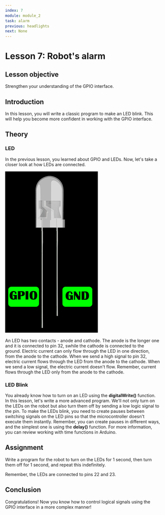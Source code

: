 ```yaml
---
index: 7
module: module_2
task: alarm
previous: headlights
next: None
---
```

# Lesson 7: Robot's alarm

## Lesson objective
Strengthen your understanding of the GPIO interface.

## Introduction
In this lesson, you will write a classic program to make an LED blink. This will help you become more confident in working with the GPIO interface.

## Theory

### LED

In the previous lesson, you learned about GPIO and LEDs. Now, let's take a closer look at how LEDs are connected.

![image](https://github.com/autolab-fi/line-robot-curriculum/blob/main/images/module_2/alarm_1.png?raw=true)


An LED has two contacts - anode and cathode. The anode is the longer one and it is connected to pin 32, swhile the cathode is connected to the ground. Electric current can only flow through the LED in one direction, from the anode to the cathode. When we send a high signal to pin 32, electric current flows through the LED from the anode to the cathode. When we send a low signal, the electric current doesn't flow. Remember, current flows through the LED only from the anode to the cathode.

### LED Blink

You already know how to turn on an LED using the **digitalWrite()** function. In this lesson, let's write a more advanced program. We'll not only turn on the LEDs on the robot but also turn them off by sending a low logic signal to the pin. To make the LEDs blink, you need to create pauses between switching signals on the LED pins so that the microcontroller doesn't execute them instantly. Remember, you can create pauses in different ways, and the simplest one is using the **delay()** function. For more information, you can review working with time functions in Arduino.

## Assignment
Write a program for the robot to turn on the LEDs for 1 second, then turn them off for 1 second, and repeat this indefinitely.

Remember, the LEDs are connected to pins 22 and 23.

## Conclusion
Congratulations! Now you know how to control logical signals using the GPIO interface in a more complex manner!